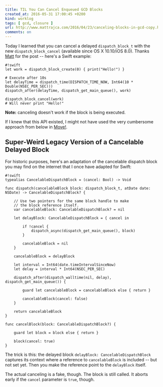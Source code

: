 ```yaml
---
title: TIL You Can Cancel Enqueued GCD Blocks
created_at: 2016-05-31 17:00:45 +0200
kind: worklog
tags: [ gcd, closure ]
url: http://www.mattrajca.com/2016/04/23/canceling-blocks-in-gcd-copy.html
comments: on
---
```


Today I learned that you can cancel a delayed `dispatch_block_t` with the new `dispatch_block_cancel` (available since OS X 10.10/iOS 8.0). Thanks [Matt][matt] for the post -- here's a Swift example:

    #!swift
    let work = dispatch_block_create(0) { print("Hello!") }
    
    # Execute after 10s
    let delayTime = dispatch_time(DISPATCH_TIME_NOW, Int64(10 * Double(NSEC_PER_SEC)))
    dispatch_after(delayTime, dispatch_get_main_queue(), work)
    
    dispatch_block_cancel(work)
    # Will never print "Hello!"

**Note:** canceling doesn't work if the block is being executed.

If I knew that this API existed, I might not have used the very cumbersome approach from below in [Move!](http://christiantietze.de/move-work-break/).


## Super-Weird Legacy Version of a Cancelable Delayed Block

For historic purposes, here's an adaptation of the cancelable dispatch block you may find on the internet that I once have adapted for Swift:

    #!swift
    typealias CancelableDispatchBlock = (cancel: Bool) -> Void

    func dispatch(cancelableBlock block: dispatch_block_t, atDate date: NSDate) -> CancelableDispatchBlock? {
    
        // Use two pointers for the same block handle to make
        // the block reference itself.
        var cancelableBlock: CancelableDispatchBlock? = nil
    
        let delayBlock: CancelableDispatchBlock = { cancel in
        
            if !cancel {
                dispatch_async(dispatch_get_main_queue(), block)
            }
        
            cancelableBlock = nil
        }
    
        cancelableBlock = delayBlock
    
        let interval = Int64(date.timeIntervalSinceNow)
        let delay = interval * Int64(NSEC_PER_SEC)
    
        dispatch_after(dispatch_walltime(nil, delay), dispatch_get_main_queue()) {
        
            guard let cancelableBlock = cancelableBlock else { return }

            cancelableBlock(cancel: false)
        }
    
        return cancelableBlock
    }

    func cancelBlock(block: CancelableDispatchBlock?) {
    
        guard let block = block else { return }
        
        block(cancel: true)
    }

The trick is this: the delayed block `delayBlock: CancelableDispatchBlock` captures its context where a reference to `cancelableBlock` is included -- but not set yet. Then you make the reference point to the `delayBlock` itself.

The actual canceling is a fake, though. The block is still called. It aborts early if the `cancel` parameter is `true`, though.

[matt]: http://www.mattrajca.com/2016/04/23/canceling-blocks-in-gcd-copy.html
